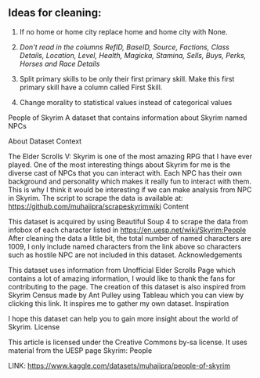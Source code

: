 ## Ideas for cleaning:

1. If no home or home city replace home and home city with None.

2. *Don't read in the columns RefID, BaseID, Source, Factions, Class Details, Location, Level, Health, Magicka, Stamina, Sells, Buys, Perks, Horses and Race Details*

3. Split primary skills to be only their first primary skill. Make this first primary skill have a column called First Skill. 

4. Change morality to statistical values instead of categorical values



People of Skyrim
A dataset that contains information about Skyrim named NPCs

About Dataset
Context

The Elder Scrolls V: Skyrim is one of the most amazing RPG that I have ever played. One of the most interesting things about Skyrim for me is the diverse cast of NPCs that you can interact with. Each NPC has their own background and personality which makes it really fun to interact with them. This is why I think it would be interesting if we can make analysis from NPC in Skyrim.
The script to scrape the data is available at: https://github.com/muhajipra/scrapeskyrimwiki
Content

This dataset is acquired by using Beautiful Soup 4 to scrape the data from infobox of each character listed in https://en.uesp.net/wiki/Skyrim:People
After cleaning the data a little bit, the total number of named characters are 1009, I only include named characters from the link above so characters such as hostile NPC are not included in this dataset.
Acknowledgements

This dataset uses information from Unofficial Elder Scrolls Page which contains a lot of amazing information, I would like to thank the fans for contributing to the page.
The creation of this dataset is also inspired from Skyrim Census made by Ant Pulley using Tableau which you can view by clicking this link. It inspires me to gather my own dataset.
Inspiration

I hope this dataset can help you to gain more insight about the world of Skyrim.
License

This article is licensed under the Creative Commons by-sa license. It uses material from the UESP page Skyrim: People

LINK: https://www.kaggle.com/datasets/muhajipra/people-of-skyrim
